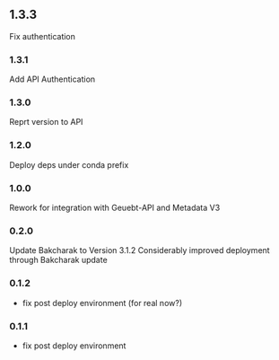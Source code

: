 ## 1.3.3

Fix authentication

### 1.3.1

Add API Authentication

### 1.3.0 

Reprt version to API

### 1.2.0

Deploy deps under conda prefix

### 1.0.0

Rework for integration with Geuebt-API and Metadata V3

### 0.2.0

Update Bakcharak to Version 3.1.2
Considerably improved deployment through Bakcharak update

### 0.1.2

- fix post deploy environment (for real now?)

### 0.1.1

- fix post deploy environment